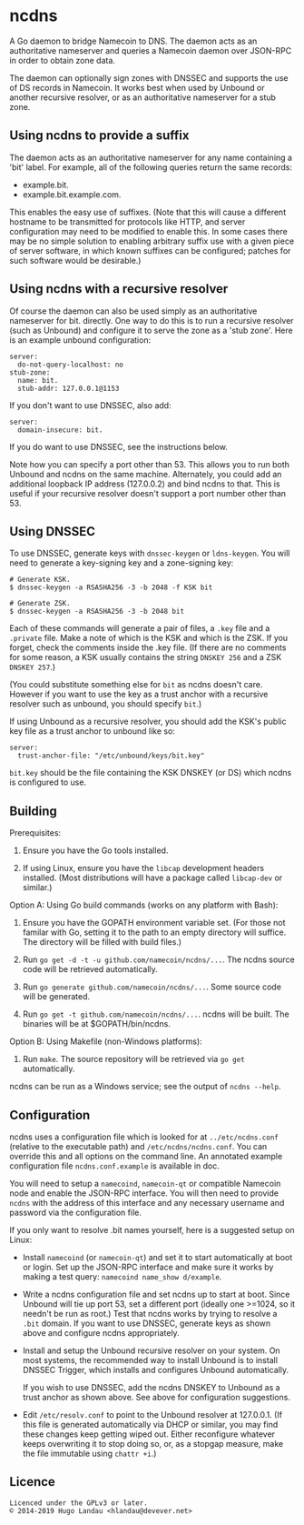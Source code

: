 ncdns
=====

A Go daemon to bridge Namecoin to DNS. The daemon acts as an authoritative
nameserver and queries a Namecoin daemon over JSON-RPC in order to obtain zone
data.

The daemon can optionally sign zones with DNSSEC and supports the use of DS
records in Namecoin. It works best when used by Unbound or another recursive
resolver, or as an authoritative nameserver for a stub zone.

Using ncdns to provide a suffix
-------------------------------
The daemon acts as an authoritative nameserver for any name containing a 'bit'
label. For example, all of the following queries return the same records:

  - example.bit.
  - example.bit.example.com.

This enables the easy use of suffixes. (Note that this will cause a different
hostname to be transmitted for protocols like HTTP, and server configuration
may need to be modified to enable this. In some cases there may be no simple
solution to enabling arbitrary suffix use with a given piece of server
software, in which known suffixes can be configured; patches for such software
would be desirable.)

Using ncdns with a recursive resolver
-------------------------------------
Of course the daemon can also be used simply as an authoritative nameserver for
bit. directly. One way to do this is to run a recursive resolver (such as
Unbound) and configure it to serve the zone as a 'stub zone'. Here is an example
unbound configuration:

    server:
      do-not-query-localhost: no
    stub-zone:
      name: bit.
      stub-addr: 127.0.0.1@1153

If you don't want to use DNSSEC, also add:

    server:
      domain-insecure: bit.

If you do want to use DNSSEC, see the instructions below.

Note how you can specify a port other than 53. This allows you to run both
Unbound and ncdns on the same machine. Alternately, you could add an additional
loopback IP address (127.0.0.2) and bind ncdns to that. This is useful if your
recursive resolver doesn't support a port number other than 53.

Using DNSSEC
------------
To use DNSSEC, generate keys with `dnssec-keygen` or `ldns-keygen`. You will need
to generate a key-signing key and a zone-signing key:

    # Generate KSK.
    $ dnssec-keygen -a RSASHA256 -3 -b 2048 -f KSK bit

    # Generate ZSK.
    $ dnssec-keygen -a RSASHA256 -3 -b 2048 bit

Each of these commands will generate a pair of files, a `.key` file and a
`.private` file.  Make a note of which is the KSK and which is the ZSK. If you
forget, check the comments inside the .key file. (If there are no comments for
some reason, a KSK usually contains the string `DNSKEY 256` and a ZSK
`DNSKEY 257`.)

(You could substitute something else for `bit` as ncdns doesn't care. However
if you want to use the key as a trust anchor with a recursive resolver such as
unbound, you should specify `bit`.)

If using Unbound as a recursive resolver, you should add the KSK's public key file
as a trust anchor to unbound like so:

    server:
      trust-anchor-file: "/etc/unbound/keys/bit.key"

`bit.key` should be the file containing the KSK DNSKEY (or DS) which ncdns is
configured to use.

Building
--------

Prerequisites:

1. Ensure you have the Go tools installed.

2. If using Linux, ensure you have the `libcap` development headers
   installed. (Most distributions will have a package called `libcap-dev` or
   similar.)

Option A: Using Go build commands (works on any platform with Bash):

1. Ensure you have the GOPATH environment variable set. (For those not
   familar with Go, setting it to the path to an empty directory will suffice.
   The directory will be filled with build files.)

2. Run `go get -d -t -u github.com/namecoin/ncdns/...`. The ncdns source code will be
   retrieved automatically.

3. Run `go generate github.com/namecoin/ncdns/...`.  Some source code will be generated.

4. Run `go get -t github.com/namecoin/ncdns/...`.  ncdns will be built. The binaries will be at
   $GOPATH/bin/ncdns.

Option B: Using Makefile (non-Windows platforms):

1. Run `make`. The source repository will be retrieved via `go get`
   automatically.

ncdns can be run as a Windows service; see the output of `ncdns --help`.

Configuration
-------------
ncdns uses a configuration file which is looked for at `../etc/ncdns.conf`
(relative to the executable path) and `/etc/ncdns/ncdns.conf`. You can override
this and all options on the command line. An annotated example configuration
file `ncdns.conf.example` is available in doc.

You will need to setup a `namecoind`, `namecoin-qt` or compatible Namecoin node
and enable the JSON-RPC interface. You will then need to provide `ncdns` with
the address of this interface and any necessary username and password via the
configuration file.

If you only want to resolve .bit names yourself, here is a suggested setup on
Linux:

  - Install `namecoind` (or `namecoin-qt`) and set it to start automatically
    at boot or login. Set up the JSON-RPC interface and make sure it works
    by making a test query: `namecoind name_show d/example`.

  - Write a ncdns configuration file and set ncdns up to start at boot.
    Since Unbound will tie up port 53, set a different port (ideally one >=1024,
    so it needn't be run as root.) Test that ncdns works by trying to resolve
    a `.bit` domain. If you want to use DNSSEC, generate keys as shown above
    and configure ncdns appropriately.

  - Install and setup the Unbound recursive resolver on your system. On most
    systems, the recommended way to install Unbound is to install DNSSEC
    Trigger, which installs and configures Unbound automatically.

    If you wish to use DNSSEC, add the ncdns DNSKEY to Unbound as a trust
    anchor as shown above. See above for configuration suggestions.

  - Edit `/etc/resolv.conf` to point to the Unbound resolver at 127.0.0.1.
    (If this file is generated automatically via DHCP or similar, you may
     find these changes keep getting wiped out. Either reconfigure whatever
     keeps overwriting it to stop doing so, or, as a stopgap measure, make
     the file immutable using `chattr +i`.)

Licence
-------
    Licenced under the GPLv3 or later.
    © 2014-2019 Hugo Landau <hlandau@devever.net>
